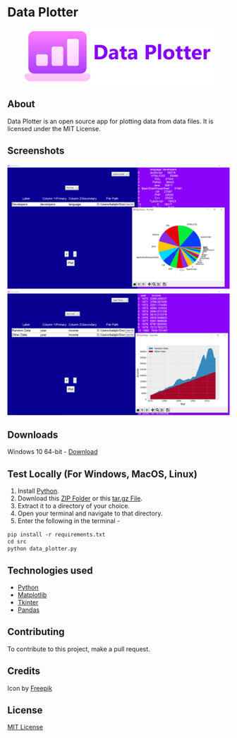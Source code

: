 # Data Plotter
<div align="center">
  <img src="./images/banner.png" alt="Icon" height="128"/>
</div>

## About
Data Plotter is an open source app for plotting data from data files. It is licensed under the MIT License.

## Screenshots

![Screenshot](./images/Screenshot.png)
![Screenshot 2](./images/Screenshot_2.png)

## Downloads
Windows 10 64-bit - [Download](https://github.com/K-Balaji/DataPlotter/releases/download/4.0.0/Data_Plotter_Setup.exe)

## Test Locally (For Windows, MacOS, Linux)

1. Install <a href="https://www.python.org/" target="_blank">Python</a>.
2. Download this [ZIP Folder](https://github.com/K-Balaji/DataPlotter/archive/refs/tags/4.0.0.zip) or this [tar.gz File](https://github.com/K-Balaji/DataPlotter/archive/refs/tags/4.0.0.tar.gz).
3. Extract it to a directory of your choice.
4. Open your terminal and navigate to that directory.
5. Enter the following in the terminal - 
```
pip install -r requirements.txt
cd src
python data_plotter.py
```

## Technologies used
- <a href="https://www.python.org/" target="_blank">Python</a>
- <a href="https://matplotlib.org/" target="_blank">Matplotlib</a>
- <a href="https://docs.python.org/3/library/tkinter.html" target="_blank">Tkinter</a>
- <a href="https://pandas.pydata.org/" target="_blank">Pandas</a>

## Contributing

To contribute to this project, make a pull request.

## Credits
Icon by [Freepik](https://www.freepik.com/)

## License

[MIT License](./LICENSE)
